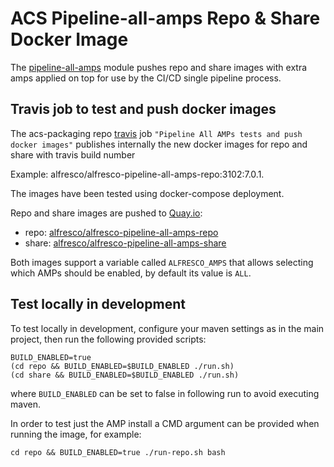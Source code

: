 # ACS Pipeline-all-amps Repo & Share Docker Image

The [pipeline-all-amps](../pipeline-all-amps) module pushes repo and share images with extra amps applied on top for use by the CI/CD single pipeline process.

## Travis job to test and push docker images

The acs-packaging repo [travis](../../.travis.yml) job `"Pipeline All AMPs tests and push docker images"` publishes internally the new docker images for repo and share
with travis build number

Example: alfresco/alfresco-pipeline-all-amps-repo:3102:7.0.1.

The images have been tested using docker-compose deployment.

Repo and share images are pushed to [Quay.io](https://quay.io):
* repo: [alfresco/alfresco-pipeline-all-amps-repo](https://quay.io/repository/alfresco/alfresco-pipeline-all-amps-repo?tab=info)
* share: [alfresco/alfresco-pipeline-all-amps-share](https://quay.io/repository/alfresco/alfresco-pipeline-all-amps-share?tab=info)

Both images support a variable called `ALFRESCO_AMPS` that allows selecting which AMPs should be enabled, by default its value is `ALL`.

## Test locally in development

To test locally in development, configure your maven settings as in the main project, then run the following provided scripts:

```shell
BUILD_ENABLED=true
(cd repo && BUILD_ENABLED=$BUILD_ENABLED ./run.sh)
(cd share && BUILD_ENABLED=$BUILD_ENABLED ./run.sh)
```

where `BUILD_ENABLED` can be set to false in following run to avoid executing maven. 

In order to test just the AMP install a CMD argument can be provided when running the image, for example:

```shell
cd repo && BUILD_ENABLED=true ./run-repo.sh bash
```
